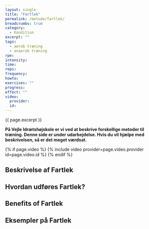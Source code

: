 ```yaml
---
layout: single
title: "Fartlek"
permalink: /metode/fartlek/
breadcrumbs: true
category:
  - Kondition
excerpt: ""
tags:
  - aerob træning
  - anaerob træning
rpe:
intensity:
time:
reps:
frequency:
howto:
exercises: ""
progress:
effect: ""
video:
  provider:
  id:
---
```


{{ page.excerpt }}

**På Vejle Idrætshøjskole er vi ved at beskrive forskellige metoder til træning. Denne side er under udarbejdelse. Hvis du vil hjælpe med beskrivelsen, så er det meget værdsat.**

{% if page.video %}
  {% include video provider=page.video.provider id=page.video.id %}
{% endif %}

## Beskrivelse af Fartlek

## Hvordan udføres Fartlek?

## Benefits of Fartlek

## Eksempler på Fartlek
